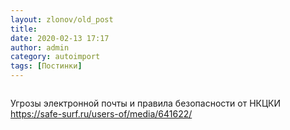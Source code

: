 ```yaml
---
layout: zlonov/old_post
title: 
date: 2020-02-13 17:17
author: admin
category: autoimport
tags: [Постинки]
---
```

<!-- wp:image {"id":73947,"sizeSlug":"large"} -->
<figure class="wp-block-image size-large"><img src="/assets/uploads/Снимок-экрана-2020-02-13-в-12.47.46-1024x504.png" alt="" class="wp-image-73947"/></figure>
<!-- /wp:image -->


Угрозы электронной почты и правила безопасности от НКЦКИ <a href="https://safe-surf.ru/users-of/media/641622/">https://safe-surf.ru/users-of/media/641622/</a>

